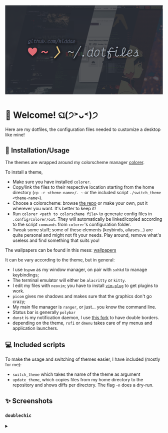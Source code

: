 # ![banner](banner.png)

# 🌟 Welcome! ଘ(੭˃ᴗ˂)੭

Here are my dotfiles, the configuration files needed to customize a desktop like mine!

## 📓 Installation/Usage

The themes are wrapped around my colorscheme manager [colorer](https://github.com/kiddae/colorer).

To install a theme,

+ Make sure you have installed `colorer`.
+ Copy/link the files to their respective location starting from the home directory (`cp -r <theme-name>/. ~` or the included script `./switch_theme <theme-name>`).
+ Choose a colorscheme: browse [the repo](https://github.com/kiddae/colorer-colorschemes) or make your own, put it wherever you want. It's better to keep it!
+ Run `colorer <path to colorscheme file>` to generate config files in `.config/colorer/out`. They will automatically be linked/copied according to the script `commands` from `colorer`'s configuration folder.
+ Tweak some stuff; some of these elements (keybinds, aliases...) are quite personal and might not fit your needs. Play around, remove what's useless and find something that suits you!

The wallpapers can be found in this mess: [wallpapers](https://github.com/kiddae/wallpapers)

It can be vary according to the theme, but in general:
+ I use `bspwm` as my window manager, on pair with `sxhkd` to manage keybindings;
+ The terminal emulator will either be `alacritty` or `kitty`.
+ I edit my files with `neovim`; you have to install [`vim-plug`](https://github.com/junegunn/vim-plug) to get plugins to work.
+ `picom` gives me shadows and makes sure that the graphics don't go crazy;
+ My main file manager is `ranger`, or just... you know the command line.
+ Status bar is generally `polybar`
+ `dunst` is my notification daemon, I use [this fork](https://github.com/Barbarossa93/dunst) to have double borders.
+ depending on the theme, `rofi` or `dmenu` takes care of my menus and application launchers.

## 💻 Included scripts

To make the usage and switching of themes easier, I have included (mostly for me):

+ `switch_theme` which takes the name of the theme as argument
+ `update_theme`, which copies files from my home directory to the repository and shows diffs per directory. The flag `-n` does a dry-run.

## ✨ Screenshots

### `doublechic`

<details>
  <summary></summary>
  
  ![screenshot1](doublechic/screenshot1.png)
  ![screenshot2](doublechic/screenshot2.png)
</details>
